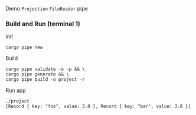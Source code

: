 Demo `Projection` `FileReader` pipe
### Build and Run (terminal 1)
Init
```
cargo pipe new
```
Build
```
cargo pipe validate -o -p && \
cargo pipe generate && \
cargo pipe build -o project -r
```
Run app
```
./project
[Record { key: "foo", value: 3.0 }, Record { key: "bar", value: 3.0 }]
```
